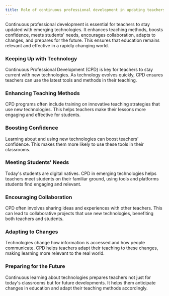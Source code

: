 ```yaml
---
title: Role of continuous professional development in updating teachers with emerging technologies
---
```


Continuous professional development is essential for teachers to stay updated with emerging technologies. It enhances teaching methods, boosts confidence, meets students' needs, encourages collaboration, adapts to changes, and prepares for the future. This ensures that education remains relevant and effective in a rapidly changing world.

### Keeping Up with Technology

Continuous Professional Development (CPD) is key for teachers to stay current with new technologies. As technology evolves quickly, CPD ensures teachers can use the latest tools and methods in their teaching.

### Enhancing Teaching Methods

CPD programs often include training on innovative teaching strategies that use new technologies. This helps teachers make their lessons more engaging and effective for students.

### Boosting Confidence

Learning about and using new technologies can boost teachers' confidence. This makes them more likely to use these tools in their classrooms.

### Meeting Students' Needs

Today's students are digital natives. CPD in emerging technologies helps teachers meet students on their familiar ground, using tools and platforms students find engaging and relevant.

### Encouraging Collaboration

CPD often involves sharing ideas and experiences with other teachers. This can lead to collaborative projects that use new technologies, benefiting both teachers and students.

### Adapting to Changes

Technologies change how information is accessed and how people communicate. CPD helps teachers adapt their teaching to these changes, making learning more relevant to the real world.

### Preparing for the Future

Continuous learning about technologies prepares teachers not just for today's classrooms but for future developments. It helps them anticipate changes in education and adapt their teaching methods accordingly.
